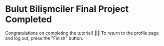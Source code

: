 # Bulut Bilişmciler Final Project Completed

Congratulations on completing the tutorial! 👏🏻 To return to the profile page and log out, press the "Finish" button.